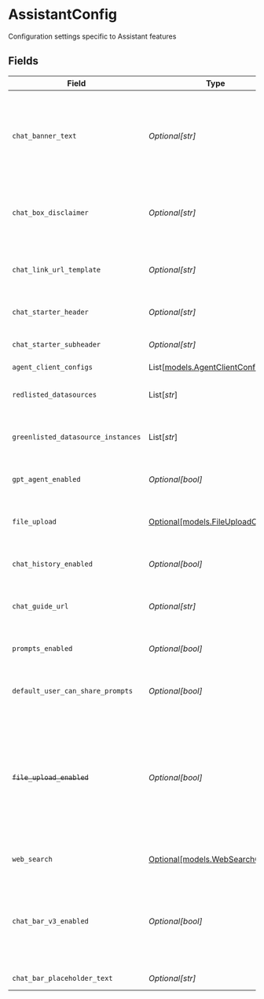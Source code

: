 # AssistantConfig

Configuration settings specific to Assistant features


## Fields

| Field                                                                                                                                                                               | Type                                                                                                                                                                                | Required                                                                                                                                                                            | Description                                                                                                                                                                         |
| ----------------------------------------------------------------------------------------------------------------------------------------------------------------------------------- | ----------------------------------------------------------------------------------------------------------------------------------------------------------------------------------- | ----------------------------------------------------------------------------------------------------------------------------------------------------------------------------------- | ----------------------------------------------------------------------------------------------------------------------------------------------------------------------------------- |
| `chat_banner_text`                                                                                                                                                                  | *Optional[str]*                                                                                                                                                                     | :heavy_minus_sign:                                                                                                                                                                  | Disclaimer message to be displayed as a banner on top of chat. This could be in markdown format with "\n" between each line.                                                        |
| `chat_box_disclaimer`                                                                                                                                                               | *Optional[str]*                                                                                                                                                                     | :heavy_minus_sign:                                                                                                                                                                  | Disclaimer message to be displayed below the chat box. This could be in markdown format.                                                                                            |
| `chat_link_url_template`                                                                                                                                                            | *Optional[str]*                                                                                                                                                                     | :heavy_minus_sign:                                                                                                                                                                  | The URL to use for outbound links to Glean Chat. Defaults to {webAppUrl}/chat.                                                                                                      |
| `chat_starter_header`                                                                                                                                                               | *Optional[str]*                                                                                                                                                                     | :heavy_minus_sign:                                                                                                                                                                  | Label for the chat header during initial state.                                                                                                                                     |
| `chat_starter_subheader`                                                                                                                                                            | *Optional[str]*                                                                                                                                                                     | :heavy_minus_sign:                                                                                                                                                                  | Label for the chat subheader during initial state.                                                                                                                                  |
| `agent_client_configs`                                                                                                                                                              | List[[models.AgentClientConfig](../models/agentclientconfig.md)]                                                                                                                    | :heavy_minus_sign:                                                                                                                                                                  | N/A                                                                                                                                                                                 |
| `redlisted_datasources`                                                                                                                                                             | List[*str*]                                                                                                                                                                         | :heavy_minus_sign:                                                                                                                                                                  | A list of datasources that are disabled in Chat                                                                                                                                     |
| `greenlisted_datasource_instances`                                                                                                                                                  | List[*str*]                                                                                                                                                                         | :heavy_minus_sign:                                                                                                                                                                  | A list of datasources that are always visible in Chat                                                                                                                               |
| `gpt_agent_enabled`                                                                                                                                                                 | *Optional[bool]*                                                                                                                                                                    | :heavy_minus_sign:                                                                                                                                                                  | Whether the GPT agent (general mode) for Chat is enabled                                                                                                                            |
| `file_upload`                                                                                                                                                                       | [Optional[models.FileUploadConfig]](../models/fileuploadconfig.md)                                                                                                                  | :heavy_minus_sign:                                                                                                                                                                  | Configuration settings for the chat file upload feature                                                                                                                             |
| `chat_history_enabled`                                                                                                                                                              | *Optional[bool]*                                                                                                                                                                    | :heavy_minus_sign:                                                                                                                                                                  | Whether the chat history for Chat is enabled for the deployment                                                                                                                     |
| `chat_guide_url`                                                                                                                                                                    | *Optional[str]*                                                                                                                                                                     | :heavy_minus_sign:                                                                                                                                                                  | Redirect URL for "Chat guide" in the default chat starter subheader                                                                                                                 |
| `prompts_enabled`                                                                                                                                                                   | *Optional[bool]*                                                                                                                                                                    | :heavy_minus_sign:                                                                                                                                                                  | Whether prompt templates feature are enabled for the deployment.                                                                                                                    |
| `default_user_can_share_prompts`                                                                                                                                                    | *Optional[bool]*                                                                                                                                                                    | :heavy_minus_sign:                                                                                                                                                                  | Whether a default user can share prompts to the prompt library.                                                                                                                     |
| ~~`file_upload_enabled`~~                                                                                                                                                           | *Optional[bool]*                                                                                                                                                                    | :heavy_minus_sign:                                                                                                                                                                  | : warning: ** DEPRECATED **: This will be removed in a future release, please migrate away from it as soon as possible.<br/><br/>Whether file upload for Chat is enabled for the deployment |
| `web_search`                                                                                                                                                                        | [Optional[models.WebSearchConfig]](../models/websearchconfig.md)                                                                                                                    | :heavy_minus_sign:                                                                                                                                                                  | Configuration settings related to web search                                                                                                                                        |
| `chat_bar_v3_enabled`                                                                                                                                                               | *Optional[bool]*                                                                                                                                                                    | :heavy_minus_sign:                                                                                                                                                                  | Whether admin has enabled Chat Bar V3 for the deployment. This shall eventually go away when we launch Chat Bar V3 to all customers.                                                |
| `chat_bar_placeholder_text`                                                                                                                                                         | *Optional[str]*                                                                                                                                                                     | :heavy_minus_sign:                                                                                                                                                                  | Placeholder text for the chat bar                                                                                                                                                   |